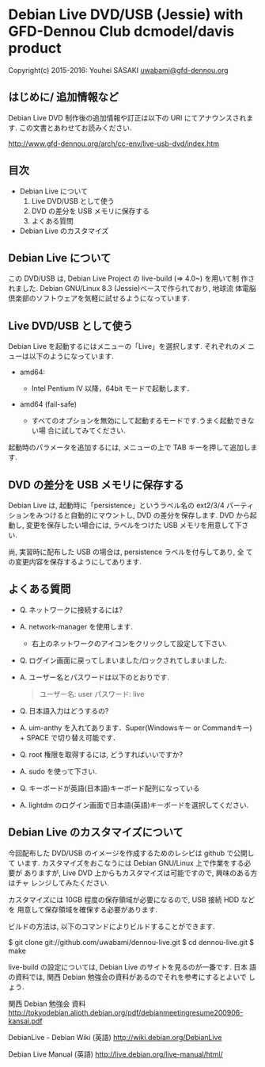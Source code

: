 Debian Live DVD/USB (Jessie) with GFD-Dennou Club dcmodel/davis product
========================================================================

Copyright(c) 2015-2016: Youhei SASAKI <uwabami@gfd-dennou.org>

はじめに/ 追加情報など
----------------------

Debian Live DVD 制作後の追加情報や訂正は以下の URI にてアナウンスされます.
この文書とあわせてお読みください.

  http://www.gfd-dennou.org/arch/cc-env/live-usb-dvd/index.htm

目次
----

* Debian Live について
  1. Live DVD/USB として使う
  2. DVD の差分を USB メモリに保存する
  3. よくある質問
* Debian Live のカスタマイズ


Debian Live について
--------------------

この DVD/USB は, Debian Live Project の live-build (=> 4.0~) を用いて制
作されました. Debian GNU/Linux 8.3 (Jessie)ベースで作られており, 地球流
体電脳倶楽部のソフトウェアを気軽に試せるようになっています.

Live DVD/USB として使う
-----------------------

Debian Live を起動するにはメニューの「Live」を選択します. それぞれのメ
ニューは以下のようになっています.

* amd64:
  * Intel Pentium IV 以降，64bit モードで起動します．

* amd64 (fail-safe)
  * すべてのオプションを無効にして起動するモードです.うまく起動できない場
    合に試してみてください.

起動時のパラメータを追加するには, メニューの上で TAB キーを押して追加します.

DVD の差分を USB メモリに保存する
---------------------------------

Debian Live は, 起動時に「persistence」というラベル名の ext2/3/4 パーティ
ションをみつけると自動的にマウントし, DVD の差分を保存します. DVD から起
動し, 変更を保存したい場合には, ラベルをつけた USB メモリを用意して下さ
い.

尚, 実習時に配布した USB の場合は, persistence ラベルを付与してあり, 全
ての変更内容を保存するようにしてあります.

よくある質問
-------------

* Q. ネットワークに接続するには?
* A. network-manager を使用します. 
  * 右上のネットワークのアイコンをクリックして設定して下さい.

* Q. ログイン画面に戻ってしまいました/ロックされてしまいました.
* A. ユーザー名とパスワードは以下のとおりです.

  > ユーザー名: user
  > パスワード: live

* Q. 日本語入力はどうするの?
* A. uim-anthy を入れてあります．Super(Windowsキー or Commandキー) + SPACE で切り替え可能です．

* Q. root 権限を取得するには, どうすればいいですか?
* A. sudo を使って下さい.

* Q. キーボードが英語(日本語)キーボード配列になっている
* A. lightdm のログイン画面で日本語(英語)キーボードを選択してください.

Debian Live のカスタマイズについて
-----------------------------------

今回配布した DVD/USB のイメージを作成するためのレシピは github で公開して
います. カスタマイズをおこなうには Debian GNU/Linux 上で作業をする必要が
ありますが, Live DVD 上からもカスタマイズは可能ですので, 興味のある方はチャ
レンジしてみたください.

カスタマイズには 10GB 程度の保存領域が必要になるので, USB 接続 HDD などを
用意して保存領域を確保する必要があります.

ビルドの方法は, 以下のコマンドによりビルドすることができます.

 $ git clone git://github.com/uwabami/dennou-live.git
 $ cd dennou-live.git
 $ make

live-build の設定については, Debian Live のサイトを見るのが一番です. 日本
語の資料では, 関西 Debian 勉強会の資料があるのでそれを参考にするとよいで
しょう.

関西 Debian 勉強会  資料
http://tokyodebian.alioth.debian.org/pdf/debianmeetingresume200906-kansai.pdf

DebianLive - Debian Wiki (英語)
http://wiki.debian.org/DebianLive

Debian Live Manual (英語)
http://live.debian.org/live-manual/html/
